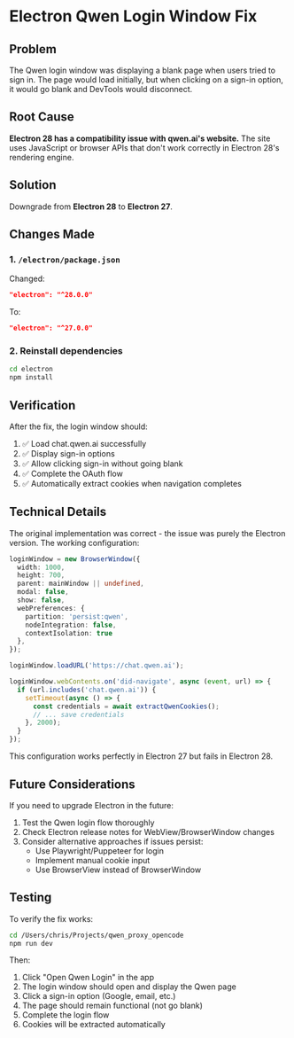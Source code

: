 # Electron Qwen Login Window Fix

## Problem
The Qwen login window was displaying a blank page when users tried to sign in. The page would load initially, but when clicking on a sign-in option, it would go blank and DevTools would disconnect.

## Root Cause
**Electron 28 has a compatibility issue with qwen.ai's website.** The site uses JavaScript or browser APIs that don't work correctly in Electron 28's rendering engine.

## Solution
Downgrade from **Electron 28** to **Electron 27**.

## Changes Made

### 1. `/electron/package.json`
Changed:
```json
"electron": "^28.0.0"
```
To:
```json
"electron": "^27.0.0"
```

### 2. Reinstall dependencies
```bash
cd electron
npm install
```

## Verification
After the fix, the login window should:
1. ✅ Load chat.qwen.ai successfully
2. ✅ Display sign-in options
3. ✅ Allow clicking sign-in without going blank
4. ✅ Complete the OAuth flow
5. ✅ Automatically extract cookies when navigation completes

## Technical Details

The original implementation was correct - the issue was purely the Electron version. The working configuration:

```typescript
loginWindow = new BrowserWindow({
  width: 1000,
  height: 700,
  parent: mainWindow || undefined,
  modal: false,
  show: false,
  webPreferences: {
    partition: 'persist:qwen',
    nodeIntegration: false,
    contextIsolation: true
  },
});

loginWindow.loadURL('https://chat.qwen.ai');

loginWindow.webContents.on('did-navigate', async (event, url) => {
  if (url.includes('chat.qwen.ai')) {
    setTimeout(async () => {
      const credentials = await extractQwenCookies();
      // ... save credentials
    }, 2000);
  }
});
```

This configuration works perfectly in Electron 27 but fails in Electron 28.

## Future Considerations

If you need to upgrade Electron in the future:
1. Test the Qwen login flow thoroughly
2. Check Electron release notes for WebView/BrowserWindow changes
3. Consider alternative approaches if issues persist:
   - Use Playwright/Puppeteer for login
   - Implement manual cookie input
   - Use BrowserView instead of BrowserWindow

## Testing
To verify the fix works:
```bash
cd /Users/chris/Projects/qwen_proxy_opencode
npm run dev
```

Then:
1. Click "Open Qwen Login" in the app
2. The login window should open and display the Qwen page
3. Click a sign-in option (Google, email, etc.)
4. The page should remain functional (not go blank)
5. Complete the login flow
6. Cookies will be extracted automatically

